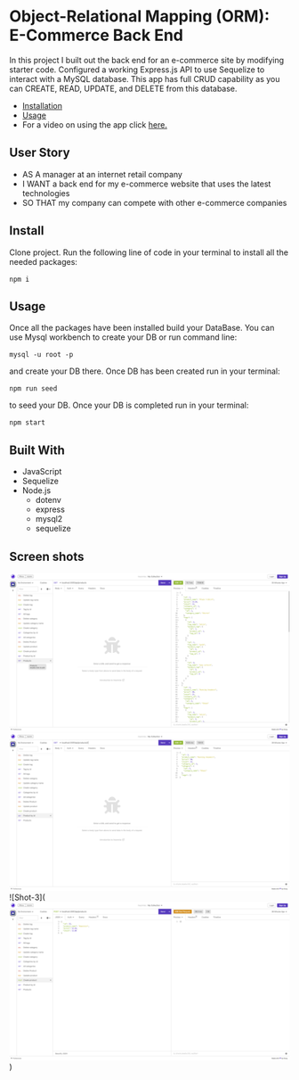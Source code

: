 # Object-Relational Mapping (ORM): E-Commerce Back End

In this project I built out the back end for an e-commerce site by modifying starter code. Configured a working Express.js API to use Sequelize to interact with a MySQL database. This app has full CRUD capability as you can CREATE, READ, UPDATE, and DELETE from this database.


  * [Installation](#install)
  * [Usage](#usage)
  * For a video on using the app click [here.](https://)



## User Story

- AS A manager at an internet retail company
- I WANT a back end for my e-commerce website that uses the latest technologies
- SO THAT my company can compete with other e-commerce companies



## Install

Clone project.
Run the following line of code in your terminal to install all the needed packages: 
```
npm i
```


## Usage

Once all the packages have been installed build your DataBase. You can use Mysql workbench to create your DB or run command line:
```
mysql -u root -p
```
and create your DB there. Once DB has been created run in your terminal:
```
npm run seed
```
to seed your DB. Once your DB is completed run in your terminal:
```
npm start
```



## Built With

- JavaScript
- Sequelize
- Node.js
  - dotenv
  - express
  - mysql2
  - sequelize

## Screen shots

![Alt text](images/Screenshot%201.png)
![Alt text](images/Screenshot%202.png)
![Shot-3](![Alt text](images/Screenshot%203.png))
